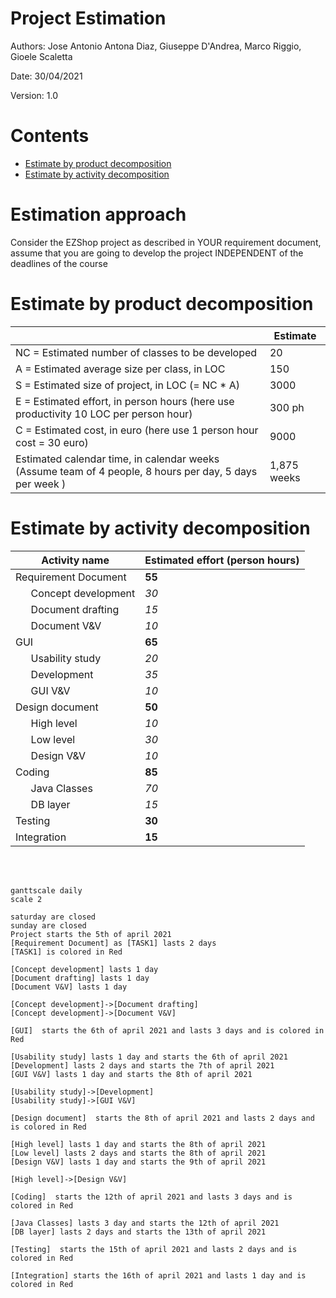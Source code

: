 # Project Estimation

Authors: Jose Antonio Antona Diaz, Giuseppe D'Andrea, Marco Riggio, Gioele Scaletta

Date: 30/04/2021

Version: 1.0

# Contents

- [Estimate by product decomposition](#estimate-by-product-decomposition)
- [Estimate by activity decomposition](#estimate-by-activity-decomposition)

# Estimation approach

Consider the EZShop project as described in YOUR requirement document, assume that you are going to develop the project INDEPENDENT of the deadlines of the course

# Estimate by product decomposition

|             | Estimate                        |
| ----------- | ------------------------------- |
| NC =  Estimated number of classes to be developed | 20 |
| A = Estimated average size per class, in LOC | 150 |
| S = Estimated size of project, in LOC (= NC * A) | 3000 |
| E = Estimated effort, in person hours (here use productivity 10 LOC per person hour) | 300 ph |
| C = Estimated cost, in euro (here use 1 person hour cost = 30 euro) | 9000 |
| Estimated calendar time, in calendar weeks (Assume team of 4 people, 8 hours per day, 5 days per week ) | 1,875 weeks |

# Estimate by activity decomposition

|         Activity name    | Estimated effort (person hours)   |
| ----------- | ------------------------------- |
| Requirement Document | **55** |
| &ensp; &ensp; Concept development | *30* |
| &ensp; &ensp; Document drafting | *15* |
| &ensp; &ensp; Document V&V | *10* |
| GUI | **65** |
| &ensp; &ensp; Usability study | *20* |
| &ensp; &ensp; Development | *35* |
| &ensp; &ensp; GUI V&V | *10* |
| Design document | **50** |
| &ensp; &ensp; High level | *10* |
| &ensp; &ensp; Low level | *30* |
| &ensp; &ensp; Design V&V | *10* |
| Coding | **85** |
| &ensp; &ensp; Java Classes | *70* |
| &ensp; &ensp; DB layer | *15* |
| Testing | **30** |
| Integration | **15** |

<br>
<br>

```plantuml
ganttscale daily
scale 2

saturday are closed
sunday are closed
Project starts the 5th of april 2021
[Requirement Document] as [TASK1] lasts 2 days
[TASK1] is colored in Red

[Concept development] lasts 1 day
[Document drafting] lasts 1 day
[Document V&V] lasts 1 day

[Concept development]->[Document drafting] 
[Concept development]->[Document V&V] 

[GUI]  starts the 6th of april 2021 and lasts 3 days and is colored in Red

[Usability study] lasts 1 day and starts the 6th of april 2021
[Development] lasts 2 days and starts the 7th of april 2021
[GUI V&V] lasts 1 day and starts the 8th of april 2021

[Usability study]->[Development] 
[Usability study]->[GUI V&V] 

[Design document]  starts the 8th of april 2021 and lasts 2 days and is colored in Red

[High level] lasts 1 day and starts the 8th of april 2021
[Low level] lasts 2 days and starts the 8th of april 2021
[Design V&V] lasts 1 day and starts the 9th of april 2021

[High level]->[Design V&V]

[Coding]  starts the 12th of april 2021 and lasts 3 days and is colored in Red

[Java Classes] lasts 3 day and starts the 12th of april 2021
[DB layer] lasts 2 days and starts the 13th of april 2021

[Testing]  starts the 15th of april 2021 and lasts 2 days and is colored in Red

[Integration] starts the 16th of april 2021 and lasts 1 day and is colored in Red 
```
